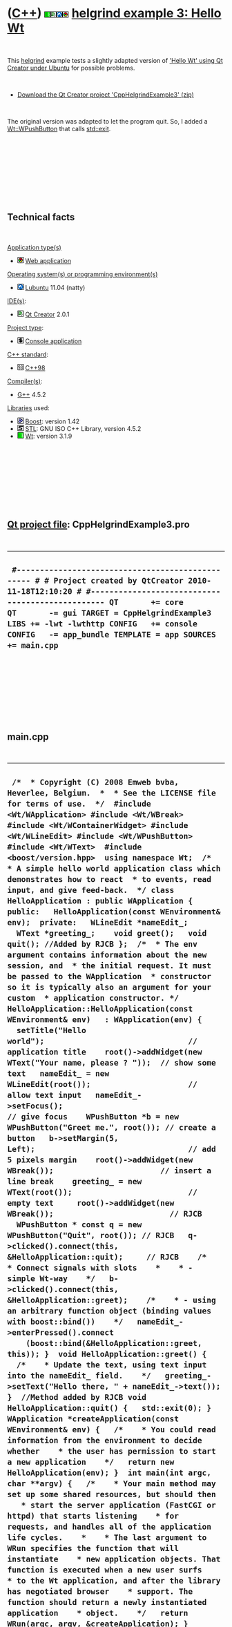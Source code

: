



 

 

 

 

 

([C++](Cpp.htm)) ![Wt](PicWt.png)![Qt Creator](PicQtCreator.png)![Lubuntu](PicLubuntu.png)![Web](PicWeb.png) [helgrind example 3: Hello Wt](CppHelgrindExample3.htm)
====================================================================================================================================================================

 

This [helgrind](CppHelgrind.htm) example tests a slightly adapted
version of ['Hello Wt' using Qt Creator under
Ubuntu](CppHelloWtQtCreatorUbuntu.htm) for possible problems.

 

-   [Download the Qt Creator project
    'CppHelgrindExample3' (zip)](CppHelgrindExample3.htm)

 

The original version was adapted to let the program quit. So, I added a
[Wt::WPushButton](CppWPushButton.htm) that calls
[std::exit](CppExit.htm).

 

 

 

 

 

Technical facts
---------------

 

[Application type(s)](CppApplication.htm)

-   ![Web](PicWeb.png) [Web application](CppWebApplication.htm)

[Operating system(s) or programming environment(s)](CppOs.htm)

-   ![Lubuntu](PicLubuntu.png) [Lubuntu](CppLubuntu.htm) 11.04 (natty)

[IDE(s)](CppIde.htm):

-   ![Qt Creator](PicQtCreator.png) [Qt Creator](CppQtCreator.htm) 2.0.1

[Project type](CppQtProjectType.htm):

-   ![console](PicConsole.png) [Console
    application](CppConsoleApplication.htm)

[C++ standard](CppStandard.htm):

-   ![C++98](PicCpp98.png) [C++98](Cpp98.htm)

[Compiler(s)](CppCompiler.htm):

-   [G++](CppGpp.htm) 4.5.2

[Libraries](CppLibrary.htm) used:

-   ![Boost](PicBoost.png) [Boost](CppBoost.htm): version 1.42
-   ![STL](PicStl.png) [STL](CppStl.htm): GNU ISO C++ Library, version
    4.5.2
-   ![Wt](PicWt.png) [Wt](CppWt.htm): version 3.1.9

 

 

 

 

 

[Qt project file](CppQtProjectFile.htm): CppHelgrindExample3.pro
----------------------------------------------------------------

 

  -----------------------------------------------------------------------------------------------------------------------------------------------------------------------------------------------------------------------------------------------------------------------------------------------------------------------------------
  ` #------------------------------------------------- # # Project created by QtCreator 2010-11-18T12:10:20 # #------------------------------------------------- QT       += core QT       -= gui TARGET = CppHelgrindExample3 LIBS += -lwt -lwthttp CONFIG   += console CONFIG   -= app_bundle TEMPLATE = app SOURCES += main.cpp`
  -----------------------------------------------------------------------------------------------------------------------------------------------------------------------------------------------------------------------------------------------------------------------------------------------------------------------------------

 

 

 

 

 

main.cpp
--------

 

  --------------------------------------------------------------------------------------------------------------------------------------------------------------------------------------------------------------------------------------------------------------------------------------------------------------------------------------------------------------------------------------------------------------------------------------------------------------------------------------------------------------------------------------------------------------------------------------------------------------------------------------------------------------------------------------------------------------------------------------------------------------------------------------------------------------------------------------------------------------------------------------------------------------------------------------------------------------------------------------------------------------------------------------------------------------------------------------------------------------------------------------------------------------------------------------------------------------------------------------------------------------------------------------------------------------------------------------------------------------------------------------------------------------------------------------------------------------------------------------------------------------------------------------------------------------------------------------------------------------------------------------------------------------------------------------------------------------------------------------------------------------------------------------------------------------------------------------------------------------------------------------------------------------------------------------------------------------------------------------------------------------------------------------------------------------------------------------------------------------------------------------------------------------------------------------------------------------------------------------------------------------------------------------------------------------------------------------------------------------------------------------------------------------------------------------------------------------------------------------------------------------------------------------------------------------------------------------------------------------------------------------------------------------------------------------------------------------------------------------------------------------------------------------------------------------------------------------------------------------------------------------------------------------------------------------------------------------------------------------------------------------------------------------------------------------------------------------------------------------------------------------------------------------------------------------------------------------------------------------------------------------------------------------------------------------------
  ` /*  * Copyright (C) 2008 Emweb bvba, Heverlee, Belgium.  *  * See the LICENSE file for terms of use.  */  #include <Wt/WApplication> #include <Wt/WBreak> #include <Wt/WContainerWidget> #include <Wt/WLineEdit> #include <Wt/WPushButton> #include <Wt/WText>  #include <boost/version.hpp>  using namespace Wt;  /*  * A simple hello world application class which demonstrates how to react  * to events, read input, and give feed-back.  */ class HelloApplication : public WApplication { public:   HelloApplication(const WEnvironment& env);  private:   WLineEdit *nameEdit_;   WText *greeting_;    void greet();   void quit(); //Added by RJCB };  /*  * The env argument contains information about the new session, and  * the initial request. It must be passed to the WApplication  * constructor so it is typically also an argument for your custom  * application constructor. */ HelloApplication::HelloApplication(const WEnvironment& env)   : WApplication(env) {   setTitle("Hello world");                               // application title    root()->addWidget(new WText("Your name, please ? "));  // show some text   nameEdit_ = new WLineEdit(root());                     // allow text input   nameEdit_->setFocus();                                 // give focus    WPushButton *b = new WPushButton("Greet me.", root()); // create a button   b->setMargin(5, Left);                                 // add 5 pixels margin    root()->addWidget(new WBreak());                       // insert a line break    greeting_ = new WText(root());                         // empty text     root()->addWidget(new WBreak());                         // RJCB   WPushButton * const q = new WPushButton("Quit", root()); // RJCB   q->clicked().connect(this, &HelloApplication::quit);     // RJCB    /*    * Connect signals with slots    *    * - simple Wt-way    */   b->clicked().connect(this, &HelloApplication::greet);    /*    * - using an arbitrary function object (binding values with boost::bind())    */   nameEdit_->enterPressed().connect     (boost::bind(&HelloApplication::greet, this)); }  void HelloApplication::greet() {   /*    * Update the text, using text input into the nameEdit_ field.    */   greeting_->setText("Hello there, " + nameEdit_->text()); }  //Method added by RJCB void HelloApplication::quit() {   std::exit(0); }  WApplication *createApplication(const WEnvironment& env) {   /*    * You could read information from the environment to decide whether    * the user has permission to start a new application    */   return new HelloApplication(env); }  int main(int argc, char **argv) {   /*    * Your main method may set up some shared resources, but should then    * start the server application (FastCGI or httpd) that starts listening    * for requests, and handles all of the application life cycles.    *    * The last argument to WRun specifies the function that will instantiate    * new application objects. That function is executed when a new user surfs    * to the Wt application, and after the library has negotiated browser    * support. The function should return a newly instantiated application    * object.    */   return WRun(argc, argv, &createApplication); }`
  --------------------------------------------------------------------------------------------------------------------------------------------------------------------------------------------------------------------------------------------------------------------------------------------------------------------------------------------------------------------------------------------------------------------------------------------------------------------------------------------------------------------------------------------------------------------------------------------------------------------------------------------------------------------------------------------------------------------------------------------------------------------------------------------------------------------------------------------------------------------------------------------------------------------------------------------------------------------------------------------------------------------------------------------------------------------------------------------------------------------------------------------------------------------------------------------------------------------------------------------------------------------------------------------------------------------------------------------------------------------------------------------------------------------------------------------------------------------------------------------------------------------------------------------------------------------------------------------------------------------------------------------------------------------------------------------------------------------------------------------------------------------------------------------------------------------------------------------------------------------------------------------------------------------------------------------------------------------------------------------------------------------------------------------------------------------------------------------------------------------------------------------------------------------------------------------------------------------------------------------------------------------------------------------------------------------------------------------------------------------------------------------------------------------------------------------------------------------------------------------------------------------------------------------------------------------------------------------------------------------------------------------------------------------------------------------------------------------------------------------------------------------------------------------------------------------------------------------------------------------------------------------------------------------------------------------------------------------------------------------------------------------------------------------------------------------------------------------------------------------------------------------------------------------------------------------------------------------------------------------------------------------------------------------------------------------

 

 

 

 

 

helgrind.sh
-----------

 

  ------------------------------------------------------------------------------------------------------------------------------------------------------------------------------
  ` #!/bin/sh valgrind --tool=helgrind --log-file=helgrind.txt ../CppHelgrindExample3-build-desktop/./CppHelgrindExample3 --docroot=. --http-address=0.0.0.0 --http-port=8080`
  ------------------------------------------------------------------------------------------------------------------------------------------------------------------------------

 

 

 

 

 

memcheck.sh
-----------

 

  ---------------------------------------------------------------------------------------------------------------------------------------------------------------------------------------------------------
  ` #!/bin/sh valgrind --leak-check=full -v --show-reachable=yes --log-file=memcheck.txt ../CppHelgrindExample3-build-desktop/./CppHelgrindExample3 --docroot=. --http-address=0.0.0.0 --http-port=8080 `
  ---------------------------------------------------------------------------------------------------------------------------------------------------------------------------------------------------------

 

 

 

 

 

helgrind.txt
------------

 

helgrind.txt is the output file created by [helgrind](CppHelgrind.htm):

 

  --------------------------------------------------------------------------------------------------------------------------------------------------------------------------------------------------------------------------------------------------------------------------------------------------------------------------------------------------------------------------------------------------------------------------------------------------------------------------------------------------------------------------------------------------------------------------------------------------------------------------------------------------------------------------------------------------------------------------------------------------------------------------------------------------------------------------------------------------------------------------------------------------------------------------------------------------------------------------------------------------------------------------------------------------------------------------------------------------------------------------------------------------------------------------------------------------------------------------------------------------------------------------------------------------------------------------------------------------------------------------------------------------------------------------------------------------------------------------------------------------------------------------------------------------------------------------------------------------------------------------------------------------------------------------------------------------------------------------------------------------------------------------------------------------------------------------------------------------------------------------------------------------------------------------------------------------------------------------------------------------------------------------------------------------------------------------------------------------------------------------------------------------------------------------------------------------------------------------------------------------------------------------------------------------------------------------------------------------------------------------------------------------------------------------------------------------------------------------------------------------------------------------------------------------------------------------------------------------------------------------------------------------------------------------------------------------------------------------------------------------------------------------------------------------------------------------------------------------------------------------------------------------------------------------------------------------------------------------------------------------------------------------------------------------------------------------------------------------------------------------------------------------------------------------------------------------------------------------------------------------------------------------------------------------------------------------------------------------------------------------------------------------------------------------------------------------------------------------------------------------------------------------------------------------------------------------------------------------------------------------------------------------------------------------------------------------------------------------------------------------------------------------------------------------------------------------------------------------------------------------------------------------------------------------------------------------------------------------------------------------------------------------------------------------------------------------------------------------------------------------------------------------------------------------------------------------------------------------------------------------------------------------------------------------------------------------------------------------------------------------------------------------------------------------------------------------------------------------------------------------------------------------------------------------------------------------------------------------------------------------------------------------------------------------------------------------------------------------------------------------------------------------------------------------------------------------------------------------------------------------------------------------------------------------------------------------------------------------------------------------------------------------------------------------------------------------------------------------------------------------------------------------------------------------------------------------------------------------------------------------------------------------------------------------------------------------------------------------------------------------------------------------------------------------------------------------------------------------------------------------------------------------------------------------------------------------------------------------------------------------------------------------------------------------------------------------------------------------------------------------------------------------------------------------------------------------------------------------------------------------------------------------------------------------------------------------------------------------------------------------------------------------------------------------------------------------------------------------------------------------------------------------------------------------------------------------------------------------------------------------------------------------------------------------------------------------------------------------------------------------------------------------------------------------------------------------------------------------------------------------------------------------------------------------------------------------------------------------------------------------------------------------------------------------------------------------------------------------------------------------------------------------------------------------------------------------------------------------------------------------------------------------------------------------------------------------------------------------------------------------------------------------------------------------------------------------------------------------------------------------------------------------------------------------------------------------------------------------------------------------------------------------------------------------------------------------------------------------------------------------------------------------------------------------------------------------------------------------------------------------------------------------------------------------------------------------------------------------------------------------------------------------------------------------------------------------------------------------------------------------------------------------------------------------------------------------------------------------------------------------------------------------------------------------------------------------------------------------------------------------------------------------------------------------------------------------------------------------------------------------------------------------------------------------------------------------------------------------------------------------------------------------------------------------------------------------------------------------------------------------------------------------------------------------------------------------------------------------------------------------------------------------------------------------------------------------------------------------------------------------------------------------------------------------------------------------------------------------------------------------------------------------------------------------------------------------------------------------------------------------------------------------------------------------------------------------------------------------------------------------------------------------------------------------------------------------------------------------------------------------------------------------------------------------------------------------------------------------------------------------------------------------------------------------------------------------------------------------------------------------------------------------------------------------------------------------------------------------------------------------------------------------------------------------------------------------------------------------------------------------------------------------------------------------------------------------------------------------------------------------------------------------------------------------------------------------------------------------------------------------------------------------------------------------------------------------------------------------------------------------------------------------------------------------------------------------------------------------------------------------------------------------------------------------------------------------------------------------------------------------------------------------------------------------------------------------------------------------------------------------------------------------------------------------------------------------------------------------------------------------------------------------------------------------------------------------------------------------------------------------------------------------------------------------------------------------------------------------------------------------------------------------------------------------------------------------------------------------------------------------------------------------------------------------------------------------------------------------------------------------------------------------------------------------------------------------------------------------------------------------------------------------------------------------------------------------------------------------------------------------------------------------------------------------------------------------------------------------------------------------------------------------------------------------------------------------------------------------------------------------------------------------------------------------------------------------------------------------------------------------------------------------------------------------------------------------------------------------------------------------------------------------------------------------------------------------------------------------------------------------------------------------------------------------------------------------------------------------------------------------------------------------------------------------------------------------------------------------------------------------------------------------------------------------------------------------------------------------------------------------------------------------------------------------------------------------------------------------------------------------------------------------------------------------------------------------------------------------------------------------------------------------------------------------------------------------------------------------------------------------------------------------------------------------------------------------------------------------------------------------------------------------------------------------------------------------------------------------------------------------------------------------------------------------------------------------------------------------------------------------------------------------------------------------------------------------------------------------------------------------------------------------------------------------------------------------------------------------------------------------------------------------------------------------------------------------------------------------------------------------------------------------------------------------------------------------------------------------------------------------------------------------------------------------------------------------------------------------------------------------------------------------------------------------------------------------------------------------------------------------------------------------------------------------------------------------------------------------------------------------------------------------------------------------------------------------------------------------------------------------------------------------------------------------------------------------------------------------------------------------------------------------------------------------------------------------------------------------------------------------------------------------------------------------------------------------------------------------------------------------------------------------------------------------------------------------------------------------------------------------------------------------------------------------------------------------------------------------------------------------------------------------------------------------------------------------------------------------------------------------------------------------------------------------------------------------------------------------------------------------------------------------------------------------------------------------------------------------------------------------------------------------------------------------------------------------------------------------------------------------------------------------------------------------------------------------------------------------------------------------------------------------------------------------------------------------------------------------------------------------------------------------------------------------------------------------------------------------------------------------------------------------------------------------------------------------------------------------------------------------------------------------------------------------------------------------------------------------------------------------------------------------------------------------------------------------------------------------------------------------------------------------------------------------------------------------------------------------------------------------------------------------------------------------------------------------------------------------------------------------------------------------------------------------------------------------------------------------------------------------------------------------------------------------------------------------------------------------------------------------------------------------------------------------------------------------------------------------------------------------------------------------------------------------------------------------------------------------------------------------------------------------------------------------------------------------------------------------------------------------------------------------------------------------------------------------------------------------------------------------------------------------------------------------------------------------------------------------------------------------------------------------------------------------------------------------------------------------------------------------------------------------------------------------------------------------------------------------------------------------------------------------------------------------------------------------------------------------------------------------------------------------------------------------------------------------------------------------------------------------------------------------------------------------------------------------------------------------------------------------------------------------------------------------------------------------------------------------------------------------------------------------------------------------------------------------------------------------------------------------------------------------------------------------------------------------------------------------------------------------------------------------------------------------------------------------------------------------------------------------------------------------------------------------------------------------------------------------------------------------------------------------------------------------------------------------------------------------------------------------------------------------------------------------------------------------------------------------------------------------------------------------------------------------------------------------------------------------------------------------------------------------------------------------------------------------------------------------------------------------------------------------------------------------------------------------------------------------------------------------------------------------------------------------------------------------------------------------------------------------------------------------------------------------------------------------------------------------------------------------------------------------------------------------------------------------------------------------------------------------------------------------------------------------------------------------------------------------------------------------------------------------------------------------------------------------------------------------------------------------------------------------------------------------------------------------------------------------------------------------------------------------------------------------------------------------------------------------------------------------------------------------------------------------------------------------------------------------------------------------------------------------------------------------------------------------------------------------------------------------------------------------------------------------------------------------------------------------------------------------------------------------------------------------------------------------------------------------------------------------------------------------------------------------------------------------------------------------------------------------------------------------------------------------------------------------------------------------------------------------------------------------------------------------------------------------------------------------------------------------------------------------------------------------------------------------------------------------------------------------------------------------------------------------------------------------------------------------------------------------------------------------------------------------------------------------------------------------------------------------------------------------------------------------------------------------------------------------------------------------------------------------------------------------------------------------------------------------------------------------------------------------------------------------------------------------------------------------------------------------------------------------------------------------------------------------------------------------------------------------------------------------------------------------------------------------------------------------------------------------------------------------------------------------------------------------------------------------------------------------------------------------------------------------------------------------------------------------------------------------------------------------------------------------------------------------------------------------------------------------------------------------------------------------------------------------------------------------------------------------------------------------------------------------------------------------------------------------------------------------------------------------------------------------------------------------------------------------------------------------------------------------------------------------------------------------------------------------------------------------------------------------------------------------------------------------------------------------------------------------------------------------------------------------------------------------------------------------------------------------------------------------------------------------------------------------------------------------------------------------------------------------------------------------------------------------------------------------------------------------------------------------------------------------------------------------------------------------------------------------------------------------------------------------------------------------------------------------------------------------------------------------------------------------------------------------------------------------------------------------------------------------------------------------------------------------------------------------------------------------------------------------------------------------------------------------------------------------------------------------------------------------------------------------------------------------------------------------------------------------------------------------------------------------------------------------------------------------------------------------------------------------------------------------------------------------------------------------------------------------------------------------------------------------------------------------------------------------------------------------------------------------------------------------------------------------------------------------------------------------------------------------------------------------------------------------------------------------------------------------------------------------------------------------------------------------------------------------------------------------------------------------------------------------------------------------------------------------------------------------------------------------------------------------------------------------------------------------------------------------------------------------------------------------------------------------------------------------------------------------------------------------------------------------------------------------------------------------------------------------------------------------------------------------------------------------------------------------------------------------------------------------------------------------------------------------------------------------------------------------------------------------------------------------------------------------------------------------------------------------------------------------------------------------------------------------------------------------------------------------------------------------------------------------------------------------------------------------------------------------------------------------------------------------------------------------------------------------------------------------------------------------------------------------------------------------------------------------------------------------------------------------------------------------------------------------------------------------------------------------------------------------------------------------------------------------------------------------------------------------------------------------------------------------------------------------------------------------------------------------------------------------------------------------------------------------------------------------------------------------------------------------------------------------------------------------------------------------------------------------------------------------------------------------------------------------------------------------------------------------------------------------------------------------------------------------------------------------------------------------------------------------------------------------------------------------------------------------------------------------------------------------------------------------------------------------------------------------------------------------------------------------------------------------------------------------------------------------------------------------------------------------------------------------------------------------------------------------------------------------------------------------------------------------------------------------------------------------------------------------------------------------------------------------------------------------------------------------------------------------------------------------------------------------------------------------------------------------------------------------------------------------------------------------------------------------------------------------------------------------------------------------------------------------------------------------------------------------------------------------------------------------------------------------------------------------------------------------------------------------------------------------------------------------------------------------------------------------------------------------------------------------------------------------------------------------------------------------------------------------------------------------------------------------------------------------------------------------------------------------------------------------------------------------------------------------------------------------------------------------------------------------------------------------------------------------------------------------------------------------------------------------------------------------------------------------------------------------------------------------------------------------------------------------------------------------------------------------------------------------------------------------------------------------------------------------------------------------------------------------------------------------------------------------------------------------------------------------------------------------------------------------------------------------------------------------------------------------------------------------------------------------------------------------------------------------------------------------------------------------------------------------------------------------------------------------------------------------------------------------------------------------------------------------------------------------------------------------------------------------------------------------------------------------------------------------------------------------------------------------------------------------------------------------------------------------------------------------------------------------------------------------------------------------------------------------------------------------------------------------------------------------------------------------------------------------------------------------------------------------------------------------------------------------------------------------------------------------------------------------------------------------------------------------------------------------------------------------------------------------------------------------------------------------------------------------------------------------------------------------------------------------------------------------------------------------------------------------------------------------------------------------------------------------------------------------------------------------------------------------------------------------------------------------------------------------------------------------------------------------------------------------------------------------------------------------------------------------------------------------------------------------------------------------------------------------------------------------------------------------------------------------------------------------------------------------------------------------------------------------------------------------------------------------------------------------------------------------------------------------------------------------------------------------------------------------------------------------------------------------------------------------------------------------------------------------------------------------------------------------------------------------------------------------------------------------------------------------------------------------------------------------------------------------------------------------------------------------------------------------------------------------------------------------------------------------------------------------------------------------------------------------------------------------------------------------------------------------------------------------------------------------------------------------------------------------------------------------------------------------------------------------------------------------------------------------------------------------------------------------------------------------------------------------------------------------------------------------------------------------------------------------------------------------------------------------------------------------------------------------------------------------------------------------------------------------------------------------------------------------------------------------------------------------------------------------------------------------------------------------------------------------------------------------------------------------------------------------------------------------------------------------------------------------------------------------------------------------------------------------------------------------------------------------------------------------------------------------------------------------------------------------------------------------------------------------------------------------------------------------------------------------------------------------------------------------------------------------------------------------------------------------------------------------------------------------------------------------------------------------------------------------------------------------------------------------------------------------------------------------------------------------------------------------------------------------------------------------------------------------------------------------------------------------------------------------------------------------------------------------------------------------------------------------------------------------------------------------------------------------------------------------------------------------------------------------------------------------------------------------------------------------------------------------------------------------------------------------------------------------------------------------------------------------------------------------------------------------------------------------------------------------------------------------------------------------------------------------------------------------------------------------------------------------------------------------------------------------------------------------------------------------------------------------------------------------------------------------------------------------------------------------------------------------------------------------------------------------------------------------------------------------------------------------------------------------------------------------------------------------------------------------------------------------------------------------------------------------------------------------------------------------------------------------------------------------------------------------------------------------------------------------------------------------------------------------------------------------------------------------------------------------------------------------------------------------------------------------------------------------------------------------------------------------------------------------------------------------------------------------------------------------------------------------------------------------------------------------------------------------------------------------------------------------------------------------------------------------------------------------------------------------------------------------------------------------------------------------------------------------------------------------------------------------------------------------------------------------------------------------------------------------------------------------------------------------------------------------------------------------------------------------------------------------------------------------------------------------------------------------------------------------------------------------------------------------------------------------------------------------------------------------------------------------------------------------------------------------------------------------------------------------------------------------------------------------------------------------------------------------------------------------------------------------------------------------------------------------------------------------------------------------------------------------------------------------------------------------------------------------------------------------------------------------------------------------------------------------------------------------------------------------------------------------------------------------------------------------------------------------------------------------------------------------------------------------------------------------------------------------------------------------------------------------------------------------------------------------------------------------------------------------------------------------------------------------------------------------------------------------------------------------------------------------------------------------------------------------------------------------------------------------------------------------------------------------------------------------------------------------------------------------------------------------------------------------------------------------------------------------------------------------------------------------------------------------------------------------------------------------------------------------------------------------------------------------------------------------------------------------------------------------------------------------------------------------------------------------------------------------------------------------------------------------------------------------------------------------------------------------------------------------------------------------------------------------------------------------
  ` ==17884== Helgrind, a thread error detector ==17884== Copyright (C) 2007-2010, and GNU GPL'd, by OpenWorks LLP et al. ==17884== Using Valgrind-3.6.1 and LibVEX; rerun with -h for copyright info ==17884== Command: ../CppHelgrindExample3-build-desktop/./CppHelgrindExample3 --docroot=. --http-address=0.0.0.0 --http-port=8080 ==17884== Parent PID: 17883 ==17884==  ==17884== Thread #3 was created ==17884==    at 0x4A9A728: clone (clone.S:111) ==17884==    by 0x48894B5: pthread_create@@GLIBC_2.1 (createthread.c:256) ==17884==    by 0x4026E2D: pthread_create_WRK (hg_intercepts.c:257) ==17884==    by 0x4026F8B: pthread_create@* (hg_intercepts.c:288) ==17884==    by 0x4B48D7C: boost::thread::start_thread() (thread.cpp:185) ==17884==    by 0x45C2C6D: Wt::WServer::start() (thread.hpp:191) ==17884==    by 0x45C3A38: Wt::WRun(int, char**, boost::function<Wt::WApplication* ()(Wt::WEnvironment const&)>) (WServer.C:492) ==17884==    by 0x804ADED: main (in /home/richel/Projects/Website/CppHelgrindExample3-build-desktop/CppHelgrindExample3) ==17884==  ==17884== Thread #2 was created ==17884==    at 0x4A9A728: clone (clone.S:111) ==17884==    by 0x48894B5: pthread_create@@GLIBC_2.1 (createthread.c:256) ==17884==    by 0x4026E2D: pthread_create_WRK (hg_intercepts.c:257) ==17884==    by 0x4026F8B: pthread_create@* (hg_intercepts.c:288) ==17884==    by 0x4B48D7C: boost::thread::start_thread() (thread.cpp:185) ==17884==    by 0x45C2C6D: Wt::WServer::start() (thread.hpp:191) ==17884==    by 0x45C3A38: Wt::WRun(int, char**, boost::function<Wt::WApplication* ()(Wt::WEnvironment const&)>) (WServer.C:492) ==17884==    by 0x804ADED: main (in /home/richel/Projects/Website/CppHelgrindExample3-build-desktop/CppHelgrindExample3) ==17884==  ==17884== Possible data race during read of size 4 at 0x4b5318c by thread #3 ==17884==    at 0x4B48E44: _ZN5boost9call_onceIPFvvEEEvRNS_9once_flagET_.clone.101 (once.hpp:49) ==17884==    by 0x4B48F96: boost::detail::set_current_thread_data(boost::detail::thread_data_base*) (thread.cpp:104) ==17884==    by 0x4B4901D: thread_proxy (thread.cpp:117) ==17884==    by 0x4026F60: mythread_wrapper (hg_intercepts.c:221) ==17884==    by 0x4888E98: start_thread (pthread_create.c:304) ==17884==    by 0x4A9A73D: clone (clone.S:130) ==17884==  This conflicts with a previous write of size 4 by thread #2 ==17884==    at 0x4B48F3D: _ZN5boost9call_onceIPFvvEEEvRNS_9once_flagET_.clone.101 (once.hpp:72) ==17884==    by 0x4B48F96: boost::detail::set_current_thread_data(boost::detail::thread_data_base*) (thread.cpp:104) ==17884==    by 0x4B4901D: thread_proxy (thread.cpp:117) ==17884==    by 0x4026F60: mythread_wrapper (hg_intercepts.c:221) ==17884==    by 0x4888E98: start_thread (pthread_create.c:304) ==17884==    by 0x4A9A73D: clone (clone.S:130) ==17884==  ==17884== Possible data race during read of size 4 at 0x4b53188 by thread #3 ==17884==    at 0x4B48E4A: _ZN5boost9call_onceIPFvvEEEvRNS_9once_flagET_.clone.101 (once.hpp:49) ==17884==    by 0x4B48F96: boost::detail::set_current_thread_data(boost::detail::thread_data_base*) (thread.cpp:104) ==17884==    by 0x4B4901D: thread_proxy (thread.cpp:117) ==17884==    by 0x4026F60: mythread_wrapper (hg_intercepts.c:221) ==17884==    by 0x4888E98: start_thread (pthread_create.c:304) ==17884==    by 0x4A9A73D: clone (clone.S:130) ==17884==  This conflicts with a previous write of size 4 by thread #2 ==17884==    at 0x4B48F43: _ZN5boost9call_onceIPFvvEEEvRNS_9once_flagET_.clone.101 (once.hpp:72) ==17884==    by 0x4B48F96: boost::detail::set_current_thread_data(boost::detail::thread_data_base*) (thread.cpp:104) ==17884==    by 0x4B4901D: thread_proxy (thread.cpp:117) ==17884==    by 0x4026F60: mythread_wrapper (hg_intercepts.c:221) ==17884==    by 0x4888E98: start_thread (pthread_create.c:304) ==17884==    by 0x4A9A73D: clone (clone.S:130) ==17884==  ==17884== Possible data race during read of size 4 at 0x4b531f4 by thread #3 ==17884==    at 0x4B4E85F: boost::detail::get_once_per_thread_epoch() (once.cpp:40) ==17884==    by 0x4B48E54: _ZN5boost9call_onceIPFvvEEEvRNS_9once_flagET_.clone.101 (once.hpp:50) ==17884==    by 0x4B48F96: boost::detail::set_current_thread_data(boost::detail::thread_data_base*) (thread.cpp:104) ==17884==    by 0x4B4901D: thread_proxy (thread.cpp:117) ==17884==    by 0x4026F60: mythread_wrapper (hg_intercepts.c:221) ==17884==    by 0x4888E98: start_thread (pthread_create.c:304) ==17884==    by 0x4A9A73D: clone (clone.S:130) ==17884==  This conflicts with a previous write of size 4 by thread #2 ==17884==    at 0x488E34D: pthread_key_create (pthread_key_create.c:44) ==17884==    by 0x4B4E7F9: create_epoch_tss_key (once.cpp:32) ==17884==    by 0x488E99F: pthread_once (pthread_once.S:122) ==17884==    by 0x4B48E54: _ZN5boost9call_onceIPFvvEEEvRNS_9once_flagET_.clone.101 (once.hpp:50) ==17884==    by 0x4B48F96: boost::detail::set_current_thread_data(boost::detail::thread_data_base*) (thread.cpp:104) ==17884==    by 0x4B4901D: thread_proxy (thread.cpp:117) ==17884==    by 0x4026F60: mythread_wrapper (hg_intercepts.c:221) ==17884==    by 0x4888E98: start_thread (pthread_create.c:304) ==17884==  ==17884== Thread #9 was created ==17884==    at 0x4A9A728: clone (clone.S:111) ==17884==    by 0x48894B5: pthread_create@@GLIBC_2.1 (createthread.c:256) ==17884==    by 0x4026E2D: pthread_create_WRK (hg_intercepts.c:257) ==17884==    by 0x4026F8B: pthread_create@* (hg_intercepts.c:288) ==17884==    by 0x4B48D7C: boost::thread::start_thread() (thread.cpp:185) ==17884==    by 0x45C2C6D: Wt::WServer::start() (thread.hpp:191) ==17884==    by 0x45C3A38: Wt::WRun(int, char**, boost::function<Wt::WApplication* ()(Wt::WEnvironment const&)>) (WServer.C:492) ==17884==    by 0x804ADED: main (in /home/richel/Projects/Website/CppHelgrindExample3-build-desktop/CppHelgrindExample3) ==17884==  ==17884== Possible data race during write of size 4 at 0x613f638 by thread #9 ==17884==    at 0x43B9069: Wt::WebSession::setState(Wt::WebSession::State, int) (WebSession.C:222) ==17884==    by 0x43B914E: Wt::WebSession::setLoaded() (WebSession.C:209) ==17884==    by 0x43C0994: Wt::WebSession::handleRequest(Wt::WebSession::Handler&) (WebSession.C:1214) ==17884==    by 0x43D86A3: Wt::WebController::handleAsyncRequest(Wt::WebRequest*) (WebController.C:638) ==17884==    by 0x43D9703: Wt::WebController::handleRequest(Wt::WebRequest*) (WebController.C:512) ==17884==    by 0x45BE959: Wt::WServer::handleRequest(Wt::WebRequest*) (WServer.C:372) ==17884==    by 0x45C690D: http::server::WtReply::consumeRequestBody(char const*, char const*, http::server::Request::State) (WtReply.C:187) ==17884==    by 0x45C7CDB: http::server::WtReply::consumeData(char const*, char const*, http::server::Request::State) (WtReply.C:81) ==17884==    by 0x45889DF: http::server::RequestParser::parseBody(http::server::Request&, boost::shared_ptr<http::server::Reply>, char const*&, char const*) (RequestParser.C:137) ==17884==    by 0x456F58D: http::server::Connection::handleReadBody() (Connection.C:172) ==17884==    by 0x4571A8B: http::server::Connection::handleReadRequest0() (Connection.C:120) ==17884==    by 0x4571C89: http::server::Connection::handleReadRequest(boost::system::error_code const&, unsigned int) (Connection.C:154) ==17884==  This conflicts with a previous read of size 4 by thread #2 ==17884==    at 0x43D85BD: Wt::WebController::handleAsyncRequest(Wt::WebRequest*) (WebController.C:590) ==17884==    by 0x43D9703: Wt::WebController::handleRequest(Wt::WebRequest*) (WebController.C:512) ==17884==    by 0x45BE959: Wt::WServer::handleRequest(Wt::WebRequest*) (WServer.C:372) ==17884==    by 0x45C690D: http::server::WtReply::consumeRequestBody(char const*, char const*, http::server::Request::State) (WtReply.C:187) ==17884==    by 0x45C7CDB: http::server::WtReply::consumeData(char const*, char const*, http::server::Request::State) (WtReply.C:81) ==17884==    by 0x45889DF: http::server::RequestParser::parseBody(http::server::Request&, boost::shared_ptr<http::server::Reply>, char const*&, char const*) (RequestParser.C:137) ==17884==    by 0x456F58D: http::server::Connection::handleReadBody() (Connection.C:172) ==17884==    by 0x4571A8B: http::server::Connection::handleReadRequest0() (Connection.C:120) ==17884==  Address 0x613f638 is 144 bytes inside a block of size 1472 alloc'd ==17884==    at 0x402647D: operator new(unsigned int) (vg_replace_malloc.c:255) ==17884==    by 0x43D89ED: Wt::WebController::handleAsyncRequest(Wt::WebRequest*) (WebController.C:613) ==17884==    by 0x43D9703: Wt::WebController::handleRequest(Wt::WebRequest*) (WebController.C:512) ==17884==    by 0x45BE959: Wt::WServer::handleRequest(Wt::WebRequest*) (WServer.C:372) ==17884==    by 0x45C690D: http::server::WtReply::consumeRequestBody(char const*, char const*, http::server::Request::State) (WtReply.C:187) ==17884==    by 0x45C7CDB: http::server::WtReply::consumeData(char const*, char const*, http::server::Request::State) (WtReply.C:81) ==17884==    by 0x45889DF: http::server::RequestParser::parseBody(http::server::Request&, boost::shared_ptr<http::server::Reply>, char const*&, char const*) (RequestParser.C:137) ==17884==    by 0x456F58D: http::server::Connection::handleReadBody() (Connection.C:172) ==17884==    by 0x4571A8B: http::server::Connection::handleReadRequest0() (Connection.C:120) ==17884==    by 0x4571C89: http::server::Connection::handleReadRequest(boost::system::error_code const&, unsigned int) (Connection.C:154) ==17884==    by 0x45B6071: boost::asio::detail::handler_queue::handler_wrapper<boost::asio::detail::binder2<boost::_bi::bind_t<void, boost::_mfi::mf2<void, http::server::Connection, boost::system::error_code const&, unsigned int>, boost::_bi::list3<boost::_bi::value<boost::shared_ptr<http::server::Connection> >, boost::arg<1> (*)(), boost::arg<2> (*)()> >, boost::system::error_code, unsigned int> >::do_call(boost::asio::detail::handler_queue::handler*) (mem_fn_template.hpp:271) ==17884==    by 0x4598445: boost::asio::detail::task_io_service<boost::asio::detail::epoll_reactor<false> >::run(boost::system::error_code&) (handler_queue.hpp:39) ==17884==  ==17884== Possible data race during write of size 4 at 0x614c8f0 by thread #2 ==17884==    at 0x4928DFE: std::string::_M_mutate(unsigned int, unsigned int, unsigned int) (in /usr/lib/i386-linux-gnu/libstdc++.so.6.0.14) ==17884==    by 0x45C64D7: http::server::WtReply::nextContentBuffer() (basic_string.h:787) ==17884==    by 0x457F722: http::server::Reply::encodeNextContentBuffer(std::vector<boost::asio::const_buffer, std::allocator<boost::asio::const_buffer> >&, int&, int&) (Reply.C:527) ==17884==    by 0x4580BD1: http::server::Reply::nextBuffers(std::vector<boost::asio::const_buffer, std::allocator<boost::asio::const_buffer> >&) (Reply.C:369) ==17884==    by 0x45713FA: http::server::Connection::startWriteResponse() (Connection.C:201) ==17884==    by 0x457123F: http::server::Connection::handleWriteResponse() (Connection.C:225) ==17884==    by 0x4571385: http::server::Connection::handleWriteResponse(boost::system::error_code const&) (Connection.C:257) ==17884==    by 0x45BC10F: boost::asio::detail::write_handler<boost::asio::basic_stream_socket<boost::asio::ip::tcp, boost::asio::stream_socket_service<boost::asio::ip::tcp> >, std::vector<boost::asio::const_buffer, std::allocator<boost::asio::const_buffer> >, boost::asio::detail::transfer_all_t, boost::_bi::bind_t<void, boost::_mfi::mf1<void, http::server::Connection, boost::system::error_code const&>, boost::_bi::list2<boost::_bi::value<boost::shared_ptr<http::server::Connection> >, boost::arg<1> (*)()> > >::operator()(boost::system::error_code const&, unsigned int) (mem_fn_template.hpp:156) ==17884==    by 0x45BCBD1: boost::asio::detail::handler_queue::handler_wrapper<boost::asio::detail::binder2<boost::asio::detail::write_handler<boost::asio::basic_stream_socket<boost::asio::ip::tcp, boost::asio::stream_socket_service<boost::asio::ip::tcp> >, std::vector<boost::asio::const_buffer, std::allocator<boost::asio::const_buffer> >, boost::asio::detail::transfer_all_t, boost::_bi::bind_t<void, boost::_mfi::mf1<void, http::server::Connection, boost::system::error_code const&>, boost::_bi::list2<boost::_bi::value<boost::shared_ptr<http::server::Connection> >, boost::arg<1> (*)()> > >, boost::system::error_code, unsigned int> >::do_call(boost::asio::detail::handler_queue::handler*) (bind_handler.hpp:96) ==17884==    by 0x4598445: boost::asio::detail::task_io_service<boost::asio::detail::epoll_reactor<false> >::run(boost::system::error_code&) (handler_queue.hpp:39) ==17884==    by 0x458E4ED: http::server::Server::run() (io_service.ipp:68) ==17884==    by 0x45C413A: Wt::WServerImpl::runThread(Wt::WServer*) (WServer.C:123) ==17884==  This conflicts with a previous read of size 4 by thread #9 ==17884==    at 0x4927D5E: std::string::swap(std::string&) (in /usr/lib/i386-linux-gnu/libstdc++.so.6.0.14) ==17884==    by 0x45C64EF: http::server::WtReply::nextContentBuffer() (WtReply.C:329) ==17884==    by 0x457F722: http::server::Reply::encodeNextContentBuffer(std::vector<boost::asio::const_buffer, std::allocator<boost::asio::const_buffer> >&, int&, int&) (Reply.C:527) ==17884==    by 0x4580BD1: http::server::Reply::nextBuffers(std::vector<boost::asio::const_buffer, std::allocator<boost::asio::const_buffer> >&) (Reply.C:369) ==17884==    by 0x45713FA: http::server::Connection::startWriteResponse() (Connection.C:201) ==17884==    by 0x457123F: http::server::Connection::handleWriteResponse() (Connection.C:225) ==17884==    by 0x4571385: http::server::Connection::handleWriteResponse(boost::system::error_code const&) (Connection.C:257) ==17884==    by 0x45BC10F: boost::asio::detail::write_handler<boost::asio::basic_stream_socket<boost::asio::ip::tcp, boost::asio::stream_socket_service<boost::asio::ip::tcp> >, std::vector<boost::asio::const_buffer, std::allocator<boost::asio::const_buffer> >, boost::asio::detail::transfer_all_t, boost::_bi::bind_t<void, boost::_mfi::mf1<void, http::server::Connection, boost::system::error_code const&>, boost::_bi::list2<boost::_bi::value<boost::shared_ptr<http::server::Connection> >, boost::arg<1> (*)()> > >::operator()(boost::system::error_code const&, unsigned int) (mem_fn_template.hpp:156) ==17884==  Address 0x614c8f0 is 8 bytes inside a block of size 65 alloc'd ==17884==    at 0x402647D: operator new(unsigned int) (vg_replace_malloc.c:255) ==17884==    by 0x49289F7: std::string::_Rep::_S_create(unsigned int, unsigned int, std::allocator<char> const&) (in /usr/lib/i386-linux-gnu/libstdc++.so.6.0.14) ==17884==    by 0x4169873: char* std::string::_S_construct<char*>(char*, char*, std::allocator<char> const&, std::forward_iterator_tag) (basic_string.tcc:138) ==17884==    by 0x457D674: http::server::HTTPRequest::flush(Wt::WebRequest::ResponseState, boost::function<void ()()>) (basic_string.h:1649) ==17884==    by 0x43C041E: Wt::WebSession::handleRequest(Wt::WebSession::Handler&) (WebSession.C:1254) ==17884==    by 0x43D86A3: Wt::WebController::handleAsyncRequest(Wt::WebRequest*) (WebController.C:638) ==17884==    by 0x43D9703: Wt::WebController::handleRequest(Wt::WebRequest*) (WebController.C:512) ==17884==    by 0x45BE959: Wt::WServer::handleRequest(Wt::WebRequest*) (WServer.C:372) ==17884==    by 0x45C690D: http::server::WtReply::consumeRequestBody(char const*, char const*, http::server::Request::State) (WtReply.C:187) ==17884==    by 0x45C7CDB: http::server::WtReply::consumeData(char const*, char const*, http::server::Request::State) (WtReply.C:81) ==17884==    by 0x45889DF: http::server::RequestParser::parseBody(http::server::Request&, boost::shared_ptr<http::server::Reply>, char const*&, char const*) (RequestParser.C:137) ==17884==    by 0x456F58D: http::server::Connection::handleReadBody() (Connection.C:172) ==17884==  ==17884== Thread #10 was created ==17884==    at 0x4A9A728: clone (clone.S:111) ==17884==    by 0x48894B5: pthread_create@@GLIBC_2.1 (createthread.c:256) ==17884==    by 0x4026E2D: pthread_create_WRK (hg_intercepts.c:257) ==17884==    by 0x4026F8B: pthread_create@* (hg_intercepts.c:288) ==17884==    by 0x4B48D7C: boost::thread::start_thread() (thread.cpp:185) ==17884==    by 0x45C2C6D: Wt::WServer::start() (thread.hpp:191) ==17884==    by 0x45C3A38: Wt::WRun(int, char**, boost::function<Wt::WApplication* ()(Wt::WEnvironment const&)>) (WServer.C:492) ==17884==    by 0x804ADED: main (in /home/richel/Projects/Website/CppHelgrindExample3-build-desktop/CppHelgrindExample3) ==17884==  ==17884== Possible data race during write of size 4 at 0x49816f0 by thread #2 ==17884==    at 0x48EF2B9: std::locale::locale(std::locale::_Impl*) (in /usr/lib/i386-linux-gnu/libstdc++.so.6.0.14) ==17884==    by 0x48F1505: std::locale::classic() (in /usr/lib/i386-linux-gnu/libstdc++.so.6.0.14) ==17884==    by 0x42679FB: std::basic_string<char, std::char_traits<char>, std::allocator<char> > boost::posix_time::to_simple_string_type<char>(boost::posix_time::ptime) (date_formatting.hpp:85) ==17884==    by 0x4266507: Wt::WLogEntry::operator<<(Wt::WLogger::TimeStamp const&) (time_formatters.hpp:184) ==17884==    by 0x457F35E: http::server::Reply::logReply(Wt::WLogger&) (Reply.C:469) ==17884==    by 0x4571111: http::server::Connection::handleWriteResponse() (Connection.C:232) ==17884==    by 0x4571385: http::server::Connection::handleWriteResponse(boost::system::error_code const&) (Connection.C:257) ==17884==    by 0x45BC10F: boost::asio::detail::write_handler<boost::asio::basic_stream_socket<boost::asio::ip::tcp, boost::asio::stream_socket_service<boost::asio::ip::tcp> >, std::vector<boost::asio::const_buffer, std::allocator<boost::asio::const_buffer> >, boost::asio::detail::transfer_all_t, boost::_bi::bind_t<void, boost::_mfi::mf1<void, http::server::Connection, boost::system::error_code const&>, boost::_bi::list2<boost::_bi::value<boost::shared_ptr<http::server::Connection> >, boost::arg<1> (*)()> > >::operator()(boost::system::error_code const&, unsigned int) (mem_fn_template.hpp:156) ==17884==    by 0x45BCBD1: boost::asio::detail::handler_queue::handler_wrapper<boost::asio::detail::binder2<boost::asio::detail::write_handler<boost::asio::basic_stream_socket<boost::asio::ip::tcp, boost::asio::stream_socket_service<boost::asio::ip::tcp> >, std::vector<boost::asio::const_buffer, std::allocator<boost::asio::const_buffer> >, boost::asio::detail::transfer_all_t, boost::_bi::bind_t<void, boost::_mfi::mf1<void, http::server::Connection, boost::system::error_code const&>, boost::_bi::list2<boost::_bi::value<boost::shared_ptr<http::server::Connection> >, boost::arg<1> (*)()> > >, boost::system::error_code, unsigned int> >::do_call(boost::asio::detail::handler_queue::handler*) (bind_handler.hpp:96) ==17884==    by 0x4598445: boost::asio::detail::task_io_service<boost::asio::detail::epoll_reactor<false> >::run(boost::system::error_code&) (handler_queue.hpp:39) ==17884==    by 0x458E4ED: http::server::Server::run() (io_service.ipp:68) ==17884==    by 0x45C413A: Wt::WServerImpl::runThread(Wt::WServer*) (WServer.C:123) ==17884==  This conflicts with a previous write of size 4 by thread #10 ==17884==    at 0x48EF2B9: std::locale::locale(std::locale::_Impl*) (in /usr/lib/i386-linux-gnu/libstdc++.so.6.0.14) ==17884==    by 0x48F1505: std::locale::classic() (in /usr/lib/i386-linux-gnu/libstdc++.so.6.0.14) ==17884==    by 0x42679FB: std::basic_string<char, std::char_traits<char>, std::allocator<char> > boost::posix_time::to_simple_string_type<char>(boost::posix_time::ptime) (date_formatting.hpp:85) ==17884==    by 0x4266507: Wt::WLogEntry::operator<<(Wt::WLogger::TimeStamp const&) (time_formatters.hpp:184) ==17884==    by 0x43B8DC0: Wt::WebSession::log(std::string const&) const (WebSession.C:131) ==17884==    by 0x43C3CB1: Wt::WebSession::~WebSession() (WebSession.C:171) ==17884==    by 0x436F078: boost::detail::sp_counted_impl_p<Wt::WebSession>::dispose() (checked_delete.hpp:34) ==17884==    by 0x804B8F7: boost::detail::shared_count::~shared_count() (in /home/richel/Projects/Website/CppHelgrindExample3-build-desktop/CppHelgrindExample3) ==17884==  ==17884== Possible data race during write of size 4 at 0x6144d40 by thread #2 ==17884==    at 0x45C5106: http::server::WtReply::~WtReply() (WtReply.C:63) ==17884==    by 0x45C56B1: http::server::WtReply::~WtReply() (WtReply.C:72) ==17884==    by 0x4587AE7: boost::detail::sp_counted_impl_p<http::server::WtReply>::dispose() (checked_delete.hpp:34) ==17884==    by 0x804B8F7: boost::detail::shared_count::~shared_count() (in /home/richel/Projects/Website/CppHelgrindExample3-build-desktop/CppHelgrindExample3) ==17884==    by 0x4571179: http::server::Connection::handleWriteResponse() (shared_ptr.hpp:169) ==17884==    by 0x4571385: http::server::Connection::handleWriteResponse(boost::system::error_code const&) (Connection.C:257) ==17884==    by 0x45BC10F: boost::asio::detail::write_handler<boost::asio::basic_stream_socket<boost::asio::ip::tcp, boost::asio::stream_socket_service<boost::asio::ip::tcp> >, std::vector<boost::asio::const_buffer, std::allocator<boost::asio::const_buffer> >, boost::asio::detail::transfer_all_t, boost::_bi::bind_t<void, boost::_mfi::mf1<void, http::server::Connection, boost::system::error_code const&>, boost::_bi::list2<boost::_bi::value<boost::shared_ptr<http::server::Connection> >, boost::arg<1> (*)()> > >::operator()(boost::system::error_code const&, unsigned int) (mem_fn_template.hpp:156) ==17884==    by 0x45BCBD1: boost::asio::detail::handler_queue::handler_wrapper<boost::asio::detail::binder2<boost::asio::detail::write_handler<boost::asio::basic_stream_socket<boost::asio::ip::tcp, boost::asio::stream_socket_service<boost::asio::ip::tcp> >, std::vector<boost::asio::const_buffer, std::allocator<boost::asio::const_buffer> >, boost::asio::detail::transfer_all_t, boost::_bi::bind_t<void, boost::_mfi::mf1<void, http::server::Connection, boost::system::error_code const&>, boost::_bi::list2<boost::_bi::value<boost::shared_ptr<http::server::Connection> >, boost::arg<1> (*)()> > >, boost::system::error_code, unsigned int> >::do_call(boost::asio::detail::handler_queue::handler*) (bind_handler.hpp:96) ==17884==    by 0x4598445: boost::asio::detail::task_io_service<boost::asio::detail::epoll_reactor<false> >::run(boost::system::error_code&) (handler_queue.hpp:39) ==17884==    by 0x458E4ED: http::server::Server::run() (io_service.ipp:68) ==17884==    by 0x45C413A: Wt::WServerImpl::runThread(Wt::WServer*) (WServer.C:123) ==17884==    by 0x45C4041: boost::detail::thread_data<boost::_bi::bind_t<void, boost::_mfi::mf1<void, Wt::WServerImpl, Wt::WServer*>, boost::_bi::list2<boost::_bi::value<Wt::WServerImpl*>, boost::_bi::value<Wt::WServer*> > > >::run() (mem_fn_template.hpp:165) ==17884==  This conflicts with a previous read of size 4 by thread #10 ==17884==    at 0x45889ED: http::server::RequestParser::parseBody(http::server::Request&, boost::shared_ptr<http::server::Reply>, char const*&, char const*) (RequestParser.C:139) ==17884==    by 0x456F58D: http::server::Connection::handleReadBody() (Connection.C:172) ==17884==    by 0x4571A8B: http::server::Connection::handleReadRequest0() (Connection.C:120) ==17884==    by 0x4571C89: http::server::Connection::handleReadRequest(boost::system::error_code const&, unsigned int) (Connection.C:154) ==17884==    by 0x45B6071: boost::asio::detail::handler_queue::handler_wrapper<boost::asio::detail::binder2<boost::_bi::bind_t<void, boost::_mfi::mf2<void, http::server::Connection, boost::system::error_code const&, unsigned int>, boost::_bi::list3<boost::_bi::value<boost::shared_ptr<http::server::Connection> >, boost::arg<1> (*)(), boost::arg<2> (*)()> >, boost::system::error_code, unsigned int> >::do_call(boost::asio::detail::handler_queue::handler*) (mem_fn_template.hpp:271) ==17884==    by 0x4598445: boost::asio::detail::task_io_service<boost::asio::detail::epoll_reactor<false> >::run(boost::system::error_code&) (handler_queue.hpp:39) ==17884==    by 0x458E4ED: http::server::Server::run() (io_service.ipp:68) ==17884==    by 0x45C413A: Wt::WServerImpl::runThread(Wt::WServer*) (WServer.C:123) ==17884==  Address 0x6144d40 is 0 bytes inside a block of size 476 alloc'd ==17884==    at 0x402647D: operator new(unsigned int) (vg_replace_malloc.c:255) ==17884==    by 0x4586C67: http::server::RequestHandler::handleRequest(http::server::Request&) (RequestHandler.C:145) ==17884==    by 0x45719FB: http::server::Connection::handleReadRequest0() (Connection.C:116) ==17884==    by 0x4571C89: http::server::Connection::handleReadRequest(boost::system::error_code const&, unsigned int) (Connection.C:154) ==17884==    by 0x45B6071: boost::asio::detail::handler_queue::handler_wrapper<boost::asio::detail::binder2<boost::_bi::bind_t<void, boost::_mfi::mf2<void, http::server::Connection, boost::system::error_code const&, unsigned int>, boost::_bi::list3<boost::_bi::value<boost::shared_ptr<http::server::Connection> >, boost::arg<1> (*)(), boost::arg<2> (*)()> >, boost::system::error_code, unsigned int> >::do_call(boost::asio::detail::handler_queue::handler*) (mem_fn_template.hpp:271) ==17884==    by 0x4598445: boost::asio::detail::task_io_service<boost::asio::detail::epoll_reactor<false> >::run(boost::system::error_code&) (handler_queue.hpp:39) ==17884==    by 0x458E4ED: http::server::Server::run() (io_service.ipp:68) ==17884==    by 0x45C413A: Wt::WServerImpl::runThread(Wt::WServer*) (WServer.C:123) ==17884==    by 0x45C4041: boost::detail::thread_data<boost::_bi::bind_t<void, boost::_mfi::mf1<void, Wt::WServerImpl, Wt::WServer*>, boost::_bi::list2<boost::_bi::value<Wt::WServerImpl*>, boost::_bi::value<Wt::WServer*> > > >::run() (mem_fn_template.hpp:165) ==17884==    by 0x4B49028: thread_proxy (thread.cpp:120) ==17884==    by 0x4026F60: mythread_wrapper (hg_intercepts.c:221) ==17884==    by 0x4888E98: start_thread (pthread_create.c:304) ==17884==  ==17884== Thread #8 was created ==17884==    at 0x4A9A728: clone (clone.S:111) ==17884==    by 0x48894B5: pthread_create@@GLIBC_2.1 (createthread.c:256) ==17884==    by 0x4026E2D: pthread_create_WRK (hg_intercepts.c:257) ==17884==    by 0x4026F8B: pthread_create@* (hg_intercepts.c:288) ==17884==    by 0x4B48D7C: boost::thread::start_thread() (thread.cpp:185) ==17884==    by 0x45C2C6D: Wt::WServer::start() (thread.hpp:191) ==17884==    by 0x45C3A38: Wt::WRun(int, char**, boost::function<Wt::WApplication* ()(Wt::WEnvironment const&)>) (WServer.C:492) ==17884==    by 0x804ADED: main (in /home/richel/Projects/Website/CppHelgrindExample3-build-desktop/CppHelgrindExample3) ==17884==  ==17884== Thread #11 was created ==17884==    at 0x4A9A728: clone (clone.S:111) ==17884==    by 0x48894B5: pthread_create@@GLIBC_2.1 (createthread.c:256) ==17884==    by 0x4026E2D: pthread_create_WRK (hg_intercepts.c:257) ==17884==    by 0x4026F8B: pthread_create@* (hg_intercepts.c:288) ==17884==    by 0x4B48D7C: boost::thread::start_thread() (thread.cpp:185) ==17884==    by 0x45C2C6D: Wt::WServer::start() (thread.hpp:191) ==17884==    by 0x45C3A38: Wt::WRun(int, char**, boost::function<Wt::WApplication* ()(Wt::WEnvironment const&)>) (WServer.C:492) ==17884==    by 0x804ADED: main (in /home/richel/Projects/Website/CppHelgrindExample3-build-desktop/CppHelgrindExample3) ==17884==  ==17884== Possible data race during read of size 4 at 0x497fe8c by thread #8 ==17884==    at 0x491C438: std::basic_ostream<char, std::char_traits<char> >& std::__ostream_insert<char, std::char_traits<char> >(std::basic_ostream<char, std::char_traits<char> >&, char const*, int) (in /usr/lib/i386-linux-gnu/libstdc++.so.6.0.14) ==17884==    by 0x4265C7A: Wt::WLogger::addLine(std::string const&) const (basic_string.h:2605) ==17884==    by 0x426621F: Wt::WLogEntry::~WLogEntry() (WLogger.C:27) ==17884==    by 0x457F49E: http::server::Reply::logReply(Wt::WLogger&) (Reply.C:464) ==17884==    by 0x4571111: http::server::Connection::handleWriteResponse() (Connection.C:232) ==17884==    by 0x4571385: http::server::Connection::handleWriteResponse(boost::system::error_code const&) (Connection.C:257) ==17884==    by 0x45BC10F: boost::asio::detail::write_handler<boost::asio::basic_stream_socket<boost::asio::ip::tcp, boost::asio::stream_socket_service<boost::asio::ip::tcp> >, std::vector<boost::asio::const_buffer, std::allocator<boost::asio::const_buffer> >, boost::asio::detail::transfer_all_t, boost::_bi::bind_t<void, boost::_mfi::mf1<void, http::server::Connection, boost::system::error_code const&>, boost::_bi::list2<boost::_bi::value<boost::shared_ptr<http::server::Connection> >, boost::arg<1> (*)()> > >::operator()(boost::system::error_code const&, unsigned int) (mem_fn_template.hpp:156) ==17884==    by 0x45BCBD1: boost::asio::detail::handler_queue::handler_wrapper<boost::asio::detail::binder2<boost::asio::detail::write_handler<boost::asio::basic_stream_socket<boost::asio::ip::tcp, boost::asio::stream_socket_service<boost::asio::ip::tcp> >, std::vector<boost::asio::const_buffer, std::allocator<boost::asio::const_buffer> >, boost::asio::detail::transfer_all_t, boost::_bi::bind_t<void, boost::_mfi::mf1<void, http::server::Connection, boost::system::error_code const&>, boost::_bi::list2<boost::_bi::value<boost::shared_ptr<http::server::Connection> >, boost::arg<1> (*)()> > >, boost::system::error_code, unsigned int> >::do_call(boost::asio::detail::handler_queue::handler*) (bind_handler.hpp:96) ==17884==    by 0x4598445: boost::asio::detail::task_io_service<boost::asio::detail::epoll_reactor<false> >::run(boost::system::error_code&) (handler_queue.hpp:39) ==17884==    by 0x458E4ED: http::server::Server::run() (io_service.ipp:68) ==17884==    by 0x45C413A: Wt::WServerImpl::runThread(Wt::WServer*) (WServer.C:123) ==17884==    by 0x45C4041: boost::detail::thread_data<boost::_bi::bind_t<void, boost::_mfi::mf1<void, Wt::WServerImpl, Wt::WServer*>, boost::_bi::list2<boost::_bi::value<Wt::WServerImpl*>, boost::_bi::value<Wt::WServer*> > > >::run() (mem_fn_template.hpp:165) ==17884==  This conflicts with a previous write of size 4 by thread #11 ==17884==    at 0x491C53C: std::basic_ostream<char, std::char_traits<char> >& std::__ostream_insert<char, std::char_traits<char> >(std::basic_ostream<char, std::char_traits<char> >&, char const*, int) (in /usr/lib/i386-linux-gnu/libstdc++.so.6.0.14) ==17884==    by 0x4265C7A: Wt::WLogger::addLine(std::string const&) const (basic_string.h:2605) ==17884==    by 0x426621F: Wt::WLogEntry::~WLogEntry() (WLogger.C:27) ==17884==    by 0x457F49E: http::server::Reply::logReply(Wt::WLogger&) (Reply.C:464) ==17884==    by 0x4571111: http::server::Connection::handleWriteResponse() (Connection.C:232) ==17884==    by 0x4571385: http::server::Connection::handleWriteResponse(boost::system::error_code const&) (Connection.C:257) ==17884==    by 0x45BC10F: boost::asio::detail::write_handler<boost::asio::basic_stream_socket<boost::asio::ip::tcp, boost::asio::stream_socket_service<boost::asio::ip::tcp> >, std::vector<boost::asio::const_buffer, std::allocator<boost::asio::const_buffer> >, boost::asio::detail::transfer_all_t, boost::_bi::bind_t<void, boost::_mfi::mf1<void, http::server::Connection, boost::system::error_code const&>, boost::_bi::list2<boost::_bi::value<boost::shared_ptr<http::server::Connection> >, boost::arg<1> (*)()> > >::operator()(boost::system::error_code const&, unsigned int) (mem_fn_template.hpp:156) ==17884==    by 0x45BCBD1: boost::asio::detail::handler_queue::handler_wrapper<boost::asio::detail::binder2<boost::asio::detail::write_handler<boost::asio::basic_stream_socket<boost::asio::ip::tcp, boost::asio::stream_socket_service<boost::asio::ip::tcp> >, std::vector<boost::asio::const_buffer, std::allocator<boost::asio::const_buffer> >, boost::asio::detail::transfer_all_t, boost::_bi::bind_t<void, boost::_mfi::mf1<void, http::server::Connection, boost::system::error_code const&>, boost::_bi::list2<boost::_bi::value<boost::shared_ptr<http::server::Connection> >, boost::arg<1> (*)()> > >, boost::system::error_code, unsigned int> >::do_call(boost::asio::detail::handler_queue::handler*) (bind_handler.hpp:96) ==17884==  ==17884== Possible data race during write of size 4 at 0x497fe8c by thread #8 ==17884==    at 0x491C53C: std::basic_ostream<char, std::char_traits<char> >& std::__ostream_insert<char, std::char_traits<char> >(std::basic_ostream<char, std::char_traits<char> >&, char const*, int) (in /usr/lib/i386-linux-gnu/libstdc++.so.6.0.14) ==17884==    by 0x4265C7A: Wt::WLogger::addLine(std::string const&) const (basic_string.h:2605) ==17884==    by 0x426621F: Wt::WLogEntry::~WLogEntry() (WLogger.C:27) ==17884==    by 0x457F49E: http::server::Reply::logReply(Wt::WLogger&) (Reply.C:464) ==17884==    by 0x4571111: http::server::Connection::handleWriteResponse() (Connection.C:232) ==17884==    by 0x4571385: http::server::Connection::handleWriteResponse(boost::system::error_code const&) (Connection.C:257) ==17884==    by 0x45BC10F: boost::asio::detail::write_handler<boost::asio::basic_stream_socket<boost::asio::ip::tcp, boost::asio::stream_socket_service<boost::asio::ip::tcp> >, std::vector<boost::asio::const_buffer, std::allocator<boost::asio::const_buffer> >, boost::asio::detail::transfer_all_t, boost::_bi::bind_t<void, boost::_mfi::mf1<void, http::server::Connection, boost::system::error_code const&>, boost::_bi::list2<boost::_bi::value<boost::shared_ptr<http::server::Connection> >, boost::arg<1> (*)()> > >::operator()(boost::system::error_code const&, unsigned int) (mem_fn_template.hpp:156) ==17884==    by 0x45BCBD1: boost::asio::detail::handler_queue::handler_wrapper<boost::asio::detail::binder2<boost::asio::detail::write_handler<boost::asio::basic_stream_socket<boost::asio::ip::tcp, boost::asio::stream_socket_service<boost::asio::ip::tcp> >, std::vector<boost::asio::const_buffer, std::allocator<boost::asio::const_buffer> >, boost::asio::detail::transfer_all_t, boost::_bi::bind_t<void, boost::_mfi::mf1<void, http::server::Connection, boost::system::error_code const&>, boost::_bi::list2<boost::_bi::value<boost::shared_ptr<http::server::Connection> >, boost::arg<1> (*)()> > >, boost::system::error_code, unsigned int> >::do_call(boost::asio::detail::handler_queue::handler*) (bind_handler.hpp:96) ==17884==    by 0x4598445: boost::asio::detail::task_io_service<boost::asio::detail::epoll_reactor<false> >::run(boost::system::error_code&) (handler_queue.hpp:39) ==17884==    by 0x458E4ED: http::server::Server::run() (io_service.ipp:68) ==17884==    by 0x45C413A: Wt::WServerImpl::runThread(Wt::WServer*) (WServer.C:123) ==17884==    by 0x45C4041: boost::detail::thread_data<boost::_bi::bind_t<void, boost::_mfi::mf1<void, Wt::WServerImpl, Wt::WServer*>, boost::_bi::list2<boost::_bi::value<Wt::WServerImpl*>, boost::_bi::value<Wt::WServer*> > > >::run() (mem_fn_template.hpp:165) ==17884==  This conflicts with a previous write of size 4 by thread #11 ==17884==    at 0x491C53C: std::basic_ostream<char, std::char_traits<char> >& std::__ostream_insert<char, std::char_traits<char> >(std::basic_ostream<char, std::char_traits<char> >&, char const*, int) (in /usr/lib/i386-linux-gnu/libstdc++.so.6.0.14) ==17884==    by 0x4265C7A: Wt::WLogger::addLine(std::string const&) const (basic_string.h:2605) ==17884==    by 0x426621F: Wt::WLogEntry::~WLogEntry() (WLogger.C:27) ==17884==    by 0x457F49E: http::server::Reply::logReply(Wt::WLogger&) (Reply.C:464) ==17884==    by 0x4571111: http::server::Connection::handleWriteResponse() (Connection.C:232) ==17884==    by 0x4571385: http::server::Connection::handleWriteResponse(boost::system::error_code const&) (Connection.C:257) ==17884==    by 0x45BC10F: boost::asio::detail::write_handler<boost::asio::basic_stream_socket<boost::asio::ip::tcp, boost::asio::stream_socket_service<boost::asio::ip::tcp> >, std::vector<boost::asio::const_buffer, std::allocator<boost::asio::const_buffer> >, boost::asio::detail::transfer_all_t, boost::_bi::bind_t<void, boost::_mfi::mf1<void, http::server::Connection, boost::system::error_code const&>, boost::_bi::list2<boost::_bi::value<boost::shared_ptr<http::server::Connection> >, boost::arg<1> (*)()> > >::operator()(boost::system::error_code const&, unsigned int) (mem_fn_template.hpp:156) ==17884==    by 0x45BCBD1: boost::asio::detail::handler_queue::handler_wrapper<boost::asio::detail::binder2<boost::asio::detail::write_handler<boost::asio::basic_stream_socket<boost::asio::ip::tcp, boost::asio::stream_socket_service<boost::asio::ip::tcp> >, std::vector<boost::asio::const_buffer, std::allocator<boost::asio::const_buffer> >, boost::asio::detail::transfer_all_t, boost::_bi::bind_t<void, boost::_mfi::mf1<void, http::server::Connection, boost::system::error_code const&>, boost::_bi::list2<boost::_bi::value<boost::shared_ptr<http::server::Connection> >, boost::arg<1> (*)()> > >, boost::system::error_code, unsigned int> >::do_call(boost::asio::detail::handler_queue::handler*) (bind_handler.hpp:96) ==17884==  ==17884==  ==17884== For counts of detected and suppressed errors, rerun with: -v ==17884== Use --history-level=approx or =none to gain increased speed, at ==17884== the cost of reduced accuracy of conflicting-access information ==17884== ERROR SUMMARY: 35 errors from 9 contexts (suppressed: 9621 from 566)`
  --------------------------------------------------------------------------------------------------------------------------------------------------------------------------------------------------------------------------------------------------------------------------------------------------------------------------------------------------------------------------------------------------------------------------------------------------------------------------------------------------------------------------------------------------------------------------------------------------------------------------------------------------------------------------------------------------------------------------------------------------------------------------------------------------------------------------------------------------------------------------------------------------------------------------------------------------------------------------------------------------------------------------------------------------------------------------------------------------------------------------------------------------------------------------------------------------------------------------------------------------------------------------------------------------------------------------------------------------------------------------------------------------------------------------------------------------------------------------------------------------------------------------------------------------------------------------------------------------------------------------------------------------------------------------------------------------------------------------------------------------------------------------------------------------------------------------------------------------------------------------------------------------------------------------------------------------------------------------------------------------------------------------------------------------------------------------------------------------------------------------------------------------------------------------------------------------------------------------------------------------------------------------------------------------------------------------------------------------------------------------------------------------------------------------------------------------------------------------------------------------------------------------------------------------------------------------------------------------------------------------------------------------------------------------------------------------------------------------------------------------------------------------------------------------------------------------------------------------------------------------------------------------------------------------------------------------------------------------------------------------------------------------------------------------------------------------------------------------------------------------------------------------------------------------------------------------------------------------------------------------------------------------------------------------------------------------------------------------------------------------------------------------------------------------------------------------------------------------------------------------------------------------------------------------------------------------------------------------------------------------------------------------------------------------------------------------------------------------------------------------------------------------------------------------------------------------------------------------------------------------------------------------------------------------------------------------------------------------------------------------------------------------------------------------------------------------------------------------------------------------------------------------------------------------------------------------------------------------------------------------------------------------------------------------------------------------------------------------------------------------------------------------------------------------------------------------------------------------------------------------------------------------------------------------------------------------------------------------------------------------------------------------------------------------------------------------------------------------------------------------------------------------------------------------------------------------------------------------------------------------------------------------------------------------------------------------------------------------------------------------------------------------------------------------------------------------------------------------------------------------------------------------------------------------------------------------------------------------------------------------------------------------------------------------------------------------------------------------------------------------------------------------------------------------------------------------------------------------------------------------------------------------------------------------------------------------------------------------------------------------------------------------------------------------------------------------------------------------------------------------------------------------------------------------------------------------------------------------------------------------------------------------------------------------------------------------------------------------------------------------------------------------------------------------------------------------------------------------------------------------------------------------------------------------------------------------------------------------------------------------------------------------------------------------------------------------------------------------------------------------------------------------------------------------------------------------------------------------------------------------------------------------------------------------------------------------------------------------------------------------------------------------------------------------------------------------------------------------------------------------------------------------------------------------------------------------------------------------------------------------------------------------------------------------------------------------------------------------------------------------------------------------------------------------------------------------------------------------------------------------------------------------------------------------------------------------------------------------------------------------------------------------------------------------------------------------------------------------------------------------------------------------------------------------------------------------------------------------------------------------------------------------------------------------------------------------------------------------------------------------------------------------------------------------------------------------------------------------------------------------------------------------------------------------------------------------------------------------------------------------------------------------------------------------------------------------------------------------------------------------------------------------------------------------------------------------------------------------------------------------------------------------------------------------------------------------------------------------------------------------------------------------------------------------------------------------------------------------------------------------------------------------------------------------------------------------------------------------------------------------------------------------------------------------------------------------------------------------------------------------------------------------------------------------------------------------------------------------------------------------------------------------------------------------------------------------------------------------------------------------------------------------------------------------------------------------------------------------------------------------------------------------------------------------------------------------------------------------------------------------------------------------------------------------------------------------------------------------------------------------------------------------------------------------------------------------------------------------------------------------------------------------------------------------------------------------------------------------------------------------------------------------------------------------------------------------------------------------------------------------------------------------------------------------------------------------------------------------------------------------------------------------------------------------------------------------------------------------------------------------------------------------------------------------------------------------------------------------------------------------------------------------------------------------------------------------------------------------------------------------------------------------------------------------------------------------------------------------------------------------------------------------------------------------------------------------------------------------------------------------------------------------------------------------------------------------------------------------------------------------------------------------------------------------------------------------------------------------------------------------------------------------------------------------------------------------------------------------------------------------------------------------------------------------------------------------------------------------------------------------------------------------------------------------------------------------------------------------------------------------------------------------------------------------------------------------------------------------------------------------------------------------------------------------------------------------------------------------------------------------------------------------------------------------------------------------------------------------------------------------------------------------------------------------------------------------------------------------------------------------------------------------------------------------------------------------------------------------------------------------------------------------------------------------------------------------------------------------------------------------------------------------------------------------------------------------------------------------------------------------------------------------------------------------------------------------------------------------------------------------------------------------------------------------------------------------------------------------------------------------------------------------------------------------------------------------------------------------------------------------------------------------------------------------------------------------------------------------------------------------------------------------------------------------------------------------------------------------------------------------------------------------------------------------------------------------------------------------------------------------------------------------------------------------------------------------------------------------------------------------------------------------------------------------------------------------------------------------------------------------------------------------------------------------------------------------------------------------------------------------------------------------------------------------------------------------------------------------------------------------------------------------------------------------------------------------------------------------------------------------------------------------------------------------------------------------------------------------------------------------------------------------------------------------------------------------------------------------------------------------------------------------------------------------------------------------------------------------------------------------------------------------------------------------------------------------------------------------------------------------------------------------------------------------------------------------------------------------------------------------------------------------------------------------------------------------------------------------------------------------------------------------------------------------------------------------------------------------------------------------------------------------------------------------------------------------------------------------------------------------------------------------------------------------------------------------------------------------------------------------------------------------------------------------------------------------------------------------------------------------------------------------------------------------------------------------------------------------------------------------------------------------------------------------------------------------------------------------------------------------------------------------------------------------------------------------------------------------------------------------------------------------------------------------------------------------------------------------------------------------------------------------------------------------------------------------------------------------------------------------------------------------------------------------------------------------------------------------------------------------------------------------------------------------------------------------------------------------------------------------------------------------------------------------------------------------------------------------------------------------------------------------------------------------------------------------------------------------------------------------------------------------------------------------------------------------------------------------------------------------------------------------------------------------------------------------------------------------------------------------------------------------------------------------------------------------------------------------------------------------------------------------------------------------------------------------------------------------------------------------------------------------------------------------------------------------------------------------------------------------------------------------------------------------------------------------------------------------------------------------------------------------------------------------------------------------------------------------------------------------------------------------------------------------------------------------------------------------------------------------------------------------------------------------------------------------------------------------------------------------------------------------------------------------------------------------------------------------------------------------------------------------------------------------------------------------------------------------------------------------------------------------------------------------------------------------------------------------------------------------------------------------------------------------------------------------------------------------------------------------------------------------------------------------------------------------------------------------------------------------------------------------------------------------------------------------------------------------------------------------------------------------------------------------------------------------------------------------------------------------------------------------------------------------------------------------------------------------------------------------------------------------------------------------------------------------------------------------------------------------------------------------------------------------------------------------------------------------------------------------------------------------------------------------------------------------------------------------------------------------------------------------------------------------------------------------------------------------------------------------------------------------------------------------------------------------------------------------------------------------------------------------------------------------------------------------------------------------------------------------------------------------------------------------------------------------------------------------------------------------------------------------------------------------------------------------------------------------------------------------------------------------------------------------------------------------------------------------------------------------------------------------------------------------------------------------------------------------------------------------------------------------------------------------------------------------------------------------------------------------------------------------------------------------------------------------------------------------------------------------------------------------------------------------------------------------------------------------------------------------------------------------------------------------------------------------------------------------------------------------------------------------------------------------------------------------------------------------------------------------------------------------------------------------------------------------------------------------------------------------------------------------------------------------------------------------------------------------------------------------------------------------------------------------------------------------------------------------------------------------------------------------------------------------------------------------------------------------------------------------------------------------------------------------------------------------------------------------------------------------------------------------------------------------------------------------------------------------------------------------------------------------------------------------------------------------------------------------------------------------------------------------------------------------------------------------------------------------------------------------------------------------------------------------------------------------------------------------------------------------------------------------------------------------------------------------------------------------------------------------------------------------------------------------------------------------------------------------------------------------------------------------------------------------------------------------------------------------------------------------------------------------------------------------------------------------------------------------------------------------------------------------------------------------------------------------------------------------------------------------------------------------------------------------------------------------------------------------------------------------------------------------------------------------------------------------------------------------------------------------------------------------------------------------------------------------------------------------------------------------------------------------------------------------------------------------------------------------------------------------------------------------------------------------------------------------------------------------------------------------------------------------------------------------------------------------------------------------------------------------------------------------------------------------------------------------------------------------------------------------------------------------------------------------------------------------------------------------------------------------------------------------------------------------------------------------------------------------------------------------------------------------------------------------------------------------------------------------------------------------------------------------------------------------------------------------------------------------------------------------------------------------------------------------------------------------------------------------------------------------------------------------------------------------------------------------------------------------------------------------------------------------------------------------------------------------------------------------------------------------------------------------------------------------------------------------------------------------------------------------------------------------------------------------------------------------------------------------------------------------------------------------------------------------------------------------------------------------------------------------------------------------------------------------------------------------------------------------------------------------------------------------------------------------------------------------------------------------------------------------------------------------------------------------------------------------------------------------------------------------------------------------------------------------------------------------------------------------------------------------------------------------------------------------------------------------------------------------------------------------------------------------------------------------------------------------------------------------------------------------------------------------------------------------------------------------------------------------------------------------------------------------------------------------------------------------------------------------------------------------------------------------------------------------------------------------------------------------------------------------------------------------------------------------------------------------------------------------------------------------------------------------------------------------------------------------------------------------------------------------------------------------------------------------------------------------------------------------------------------------------------------------------------------------------------------------------------------------------------------------------------------------------------------------------------------------------------------------------------------------------------------------------------------------------------------------------------------------------------------------------------------------------------------------------------------------------------------------------------------------------------------------------------------------------------------------------------------------------------------------------------------------------------------------------------------------------------------------------------------------------------------------------------------------------------------------------------------------------------------------------------------------------------------------------------------------------------------------------------------------------------------------------------------------------------------------------------------------------------------------------------------------------------------------------------------------------------------------------------------------------------------------------------------------------------------------------------------------------------------------------------------------------------------------------------------------------------------------------------------------------------------------------------------------------------------------------------------------------------------------------------------------------------------------------------------------------------------------------------------------------------------------------------------------------------------------------------------------------------------------------------------------------------------------------------------------------------------------------------------------------------------------------------------------------------------------------------------------------------------------------------------------------------------------------------------------------------------------------------------------------------------------------------------------------------------------------------------------------------------------------------------------------------------------------------------------------------------------------------------------------------------------------------------------------------------------------------------------------------------------------------------------------------------------------------------------------------------------------------------------------------------------------------------------------------------------------------------------------------------------------------------------------------------------------------------------------------------------------------------------------------------------------------------------------------------------------------------------------------------------------------------------------------------------------------------------------------------------------------------------------------------------------------------------------------------------------------------------------------------------------------------------------------------------------------------------------------------------------------------------------------------------------------------------------------------------------------------------------------------------------------------------------------------------------------------------------------------------------------------------------------------------------------------------------------------------------------------------------------------------------------------------------------------------------------------------------------------------------------------------------------------------------------------------------------------------------------------------------------------------------------------------------------------------------------------------------------------------------------------------------------------------------------------------------------------------------------------------------------------------------------------------------------------------------------------------------------------------------------------------------------------------------------------------------------------------------------------------------------------------------------------------------------------------------------------------------------------------------------------------------------------------------------------------------------------------------------------------------------------------------------------------------------------------------------------------------------------------------------------------------------------------------------------------------------------------------------------------------------------------------------------------------------------------------------------------------------------------------------------------------------------------------------------------------------------------------------------------------------------------------------------------------------------------------------------------------------------------------------------------------------------------------------------------------------------------------------------------------------------------------------------------------------------------------------------------------------------------------------------------------------------------------------------------------------------------------------------------------------------------------------------------------------------------------------------------------------------------------------------------------------------------------------------------------------------------------------------------------------------------------------------------------------------------------------------------------------------------------------------------------------------------------------------------------------------------------------------------------------------------------------------------------------------------------------------------------------------------------------------------------------------------------------------------------------------------------------------------------------------------------------------------------------------------------------------------------------------------------------------------------------------------------------------------------------------------------------------------------------------------------------------------------------------------------------------------------------------------------------------------------------------------------------------------------------------------------------------------------------------------------------------------------------------------------------------------------------------------------------------------------------------------------------------------------------------------------------------------------------------------------------------------------------------------------------------------------------------------------------------------------------------------------------------------------------------------------------------------------------------------------------------------------------------------------------------------------------------------------------------------------------------------------------------------------------------------------------------------------------------------------------------------------------------------------------------------------------------------------------------------------------------------------------------------------------------------------------------------------------------------------------------------------------------------------------------------------------------------------------------------------------------------------------------------------------------------------------------------------------------------------------------------------------------------------------------------------------------------------------------------------------------------------------------------------------------------------------------------------------------------------------------------------------------------------------------------------------------------------------------------------------------------------------------------------------------------------------------------------------------------------------------------------------------------------------------------------------------------------------------------------------------------------------------------------------------------------------------------------------------------------------------------------------------------------------------------------------------------------------------------------------------------------------------------------------------------------------------------------------------------------------------------------------------------------------------------------------------------------------------------------------------------------------------------------------------------------------------------------------------------------------------------------------------------------------------------------------------------------------------------------------------------------------------------------------------------------------------------------------------------------------------------------------------------------------------------------------------------------------------------------------------------------------------------------------------------------------------------------------------------------------------------------------------------------------------------------------------------------------------------------------------------------------------------------------------------------------------------------------------------------------------------------------------------------------------------------------------------------------------------------------------------------------------------------------------------------------------------------------------------------------------------------------------------------------------------------------------------------------------------------------------------------------------------------------------------------------------------------------------------------------------------------------------------------------------------------------------------------------------------------------------------------------------------------------------------------------------------------------------------------------------------------------------------------------------------------------------------------------------------------------------------------------------------------------------------------------------------------------------------------------------------------------------------------------------------------------------------------------------------------------------------------------------------------------------------------------------------------------------------------------------------------------------------------------------------------------------------------------------------------------------------------------------------------------------------------------------------------------------------------------------------------------------------------------------------------------------------------------------------------------------------------------------------------------------------------------------------------------------------------------------------------------------------------------------------------------------------------------------------------------------------------------------------------------------------------------------------------------------------------------------------------------------------------------------------------------------------------------------------------------------------------------------------------------------------------------------------------------------------------------------------------------------------------------------------------------------------------------------------------------------------------------------------------------------------------------------------------------------------------------------------------------------------------------------------------------------------------------------------------------------------------------------------------------------------------------------------------------------------------------------------------------------------------------------------------------------------------------------------------------------------------------------------------------------------------------------------------------------------------------------------------------------------------------------------------------------------------------------------------------------------------------------------------------------------------------------------------------------------------------------------------------------------------------------------------------------------

 

35 errors!

 

 

 

 

 





 

[![Valid XHTML 1.0 Strict](valid-xhtml10.png){width="88"
height="31"}](http://validator.w3.org/check?uri=referer)
